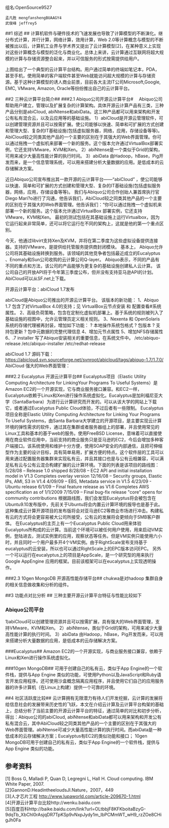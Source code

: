 组名:OpenSource9527

    孟凡胜 mengfanshengBUAAGY4
    武俊峰 jeffrey5

##1  综述 ##
计算机软件与硬件技术的飞速发展也导致了计算模型的不断演化。继分布式计算，并行计算，网络计算，效用计算，Web 2.0等计算概念与模型的不断被推出以后，计算机工业界与学术界又提出了云计算模型[2]，在某种意义上实现对这些计算概念与模型的泛化与商业化。总体上来讲，云计算通过互联网将超大规模的计算与存储资源整合起来，并以可信服务的形式按需提供给用户。
 
上图给出了一个典型的云计算平台结构。用户通过简单的终端如笔记本，PDA，甚至手机，使用简单的客户端软件甚至Web就能访问超大规模的计算与存储资源。基于这种计算模型的诱人商业前景，目前各大主流IT公司Microsoft,Google, EMC, VMware, Amazon, Oracle等纷纷推出自己的云计算平台。


##2   三种云计算平台简介##
###2.1   Abiquo公司开源云计算平台#
   　Abiquo公司帮助用户建立，管理以及扩展复杂的计算架构。具体开源云计算产品有三类，三种产品分别是abiCloud, abiNtense和abiData。这三种产品都可以用来架构和开发公有私有混合云，以及云应用等的基础设施。
1）abiCloud是开源云管理软件，可以创建管理资源并且可以按需扩展。使公司能够以快速、简单和可扩展的方式创建和管理大型、复杂的IT基础设施(包括虚拟服务器，网络，应用，存储设备等等)。AbiCloud较之同类其他产品的一个主要的区别在于其强大的Web界面管理。你可以通过拖拽一个虚拟机来部署一个新的服务。这个版本允许通过VirtualBox部署实例，它还支持VMware，KVM和Xen。
2）abiNtense是一个类似于Grid的架构，可用来减少大量高性能计算的执行时间。
3）abiData 由Hadoop，hBase，Pig开发而来，是一个信息管理系统，可以用来搭建分析大量数据的应用。是低成本的云存储解决方案。

近日Abiquo公司宣布推出其一款开源的云计算平台——“abiCloud” ，使公司能够以快速、简单和可扩展的方式创建和管理大型、复杂的IT基础设施(包括虚拟服务器，网络，应用，存储设备等等)。
我们与Abiquo公司合作创始人兼首席执行官Diego Mari?o进行了沟通，他告诉我们，AbiCloud较之同类其他产品的一个主要的区别在于其强大的Web界面管理。他告诉我们：“你可以通过拖拽一个虚拟机来部署一个新的服务。这个版本允许通过VirtualBox 部署实例，它还支持VMware，KVM和Xen。
最初的测试包括在其基础设施上运行Virtualbox，因为它运行起来非常简单，还可以将它运行在不同的架构上，这就是他的第一个重点区别。

 
今天，他通过libvirt支持Xen及KVM，并将在第二季度为这些虚拟设备提供连接器。支持的VMware，是提供给托管服务提供商封闭模块。
基本上， Abiquo允许公司将其基础设施转换到服务。该领域的其他竞争者包括最近成立的Eucalyptus 、Enomaly和Sun公司收购的云计算公司Q-layer。
Abiquo表示，不同的产品有不同的重点和方法，该公司的产品能够为更复杂的基础设施创建私人云计算。
该公司自己的开放API将于今年第三季度公布，但并没有支持亚马逊API的计划。
AbiCloud可以从SF.net上下载。

开源云计算平台：abiCloud 1.7发布

abiCloud是Abiquo公司推出的开源云计算平台。
 该版本的新功能：
1、Abiquo 1.7 包含了对VirtualBox 4.0的支持；见 VirtualBox云节点安装 和 配置查看#系统属性。
2、高级负荷策略，包含在定制化虚拟机部署上。基于系统的规则被列入了基础设施的视图中，允许云管理员定义相关规则。
3、Nexenta 和 OpenSolaris系统的存储代理被再封装，增加如下功能：
?	本地操作系统包格式
?	包版本
?	支持包更新
?	包中元数据的完整代理信息
4、增加元节点属性
5、增加NFS存储属性
6、.7 installer 写了Abiquo安装相关的重要信息，在系统文件中。
/etc/abiquo-release
/etc/abiquo-installer
/etc/redhat-release

abiCloud 1.7 源码下载：https://abicloud.svn.sourceforge.net/svnroot/abicloud/tags/abiquo-1.7/1.7.0/
AbiCloud 强大的Web界面管理：
       


###2.2   Eucalyptus 开源云计算平台##
 Eucalyptus项目（Elastic Utility Computing Architecture for LinkingYour Programs To Useful Systems）是Amazon EC2的一个开源实现，它与商业服务接口兼容。和EC2一样，Eucalyptus依赖于Linux和Xen进行操作系统虚拟化。Eucalyptus是加利福尼亚大学（SantaBarbara）为进行云计算研究而开发的。可以从该大学的网站上下载它，或者通过Eucalyptus Public Cloud体验，不过后者有一些限制。 
Eucalyptus 项目全称是Elastic Utility Computing Architecture for Linking Your Programs To Useful Systems，由Santa Barbara大学建立的开源项目，是主要实现云计算环境的弹性需求的软件，通过其在集群或者服务器组上的部署，并且使用常见的Linux工具和基本的基于web的服务。使用FreeBSD License，意味着可以直接使用在商业软件应用中，当前支持的商业服务只是亚马逊的EC2，今后会增加多种客户端接口。该系统使用和维护十分方便，使用SOAP安全的内部通信，且把可伸缩型作为主要的设计目标，具有简单易用，扩展方便的特点。这个软件层的工具可以用来通过配置服务器集群来实现私有云，并且其接口也是与公有云相兼容，可以满足私有云与公有云混合构建扩展的云计算环境。下面的列表是该项目的路线图：
5/28/08 – Release 1.0 shipped
8/28/08 – EC2 API and initial installation model in V1.3 Completes overlay version
12/16/08 – Security groups, Elastic IPs, AMI, S3 in V1.4
4/09/09 – EBS, Metadata service in V1.5
4/23/09 - Ubuntu release
6/1/09 – Final feature release as V1.6 Completes AWS specification as of 1/1/2009 
7/15/09 – Final bug-fix release "core" opens for community contributions
根据路线图，我们会发现Eucalyptus将会被包含在Ubuntu9.10发布版中，先前关于Ubuntu将会内置云计算环境的报导也是基于此。这种集成云计算开源项目的发布版将会对亚马逊EC2等商业市场进行冲击。构建私有云的方式将会更容易被大公司所接受，公有云的发展将会更倾向于SMB客户群体。
在Eucalyptus的主页上有一个Eucalyptus Public Cloud用来体验Eucalyptus所构成的云计算。当前这个环境可以被任何用户使用，用来启动VM实例，登陆进去，测试实例里的应用，观察状态等任务。但是VM实例只能使用六小时，并且同时一个用户最多开4个VM实例。由于RightScale宣布支持基于eucalyptus的云安装，所以也可以通过RightScale上的EPC版本访问EPC。
另外一个可以运行在eucalyptus上的项目是AppScale，是一个研究型的用来执行Google AppEngine 应用的框架。目前该框架可以在eucalyptus上实现透明操作。

###2.3	10gen MongoDB 开源高性能存储平台##
  chukwa是对hadoop 集群自身的相关信息做收集和分析的组件。

##3	功能点对比分析 ##
三种主要开源云计算平台特征与性能比较如下
### Abiquo公司平台 ##
1)abiCloud可以创建管理资源并且可以按需扩展，具有强大的Web界面管理，支持VMware，KVM和Xen。
2）abiNtense，类似于Grid的架构，可用来减少大量高性能计算的执行时间。
3）abiData 由Hadoop，hBase，Pig开发而来，可以用来搭建分析大量数据的应用，是低成本的云存储解决方案。

###Eucalyptus##
Amazon EC2的一个开源实现，与商业服务接口兼容，依赖于Linux和Xen进行操作系统虚拟化。

###10gen MongoDB##
可用于创建自己的私有云，类似于App Engine的一个软件栈，提供与App Engine 类似的功能，可使用Python以及JavaScript和Ruby语言开发应用程序。还可使用沙盒概念隔离应用程序，并且使用它们自己的应用服务器的许多计算机（在Linux上构建）提供一个可靠的环境。


##4	社区活跃度比较##
 云计算拥有无限潜力有待人们开发挖掘，云计算的发展将给信息社会的发展带来历史性的飞跃，本文在介绍云计算及云计算平台构架的基础上，总结分析了当前主要的开源云计算平台的特征，通过简单的对比和初步分析，得出：Abiquo公司的abiCloud, abiNtense和abiData都可以用来架构和开发公有私有混合云，其中AbiCloud较之同类其他产品的一个主要的区别在于其强大的Web界面管理。abiNtense可减少大量高性能计算的执行时间。而abiData是一种低成本的云存储解决方案；Eucalyptus有EC2的类似功能和接口； 10gen MongoDB可用于创建自己的私有云，类似于App Engine的一个软件栈，提供与App Engine 类似的功能。

## 参考资料 ##
[1] Boss G, Malladi P, Quan D, Legregni L, Hall H. Cloud computing. IBM White Paper, 2007.    
[2]GannonD.HeadintheeloudsJl.Nature，2007，449    
[3]人才芯片工程 http://www.lupaworld.com/article-209670-1.html    
[4]开源云计算平台比较http://wenku.baidu.com    
[5]百度百科http://baike.baidu.com/link?url=OLtbbjF8KFKboitaBzyG-9dqTb_XbChI0rAsjqDR7TpKSp9vNxpJydy1m_IbPCMmWT_wH9_rzZOe8CHigJh0Fa

